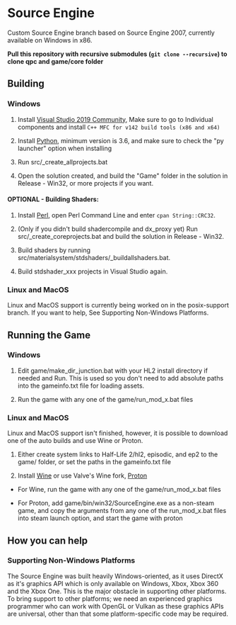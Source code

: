 # Source Engine
Custom Source Engine branch based on Source Engine 2007, currently available on Windows in x86.

**Pull this repository with recursive submodules (`git clone --recursive`) to clone qpc and game/core folder**

## Building

### Windows

1. Install [Visual Studio 2019 Community](https://visualstudio.microsoft.com/downloads/), Make sure to go to Individual components and install `C++ MFC for v142 build tools (x86 and x64)`

2. Install [Python](https://www.python.org/downloads/), minimum version is 3.6, and make sure to check the "py launcher" option when installing

3. Run src/\_create\_allprojects.bat

4. Open the solution created, and build the "Game" folder in the solution in Release - Win32, or more projects if you want.

#### OPTIONAL - Building Shaders:

1. Install [Perl](http://strawberryperl.com/), open Perl Command Line and enter `cpan String::CRC32`.

2. (Only if you didn't build shadercompile and dx\_proxy yet) Run src/\_create_coreprojects.bat and build the solution in Release - Win32.

3. Build shaders by running src/materialsystem/stdshaders/\_buildallshaders.bat.

4. Build stdshader_xxx projects in Visual Studio again.

### Linux and MacOS

Linux and MacOS support is currently being worked on in the posix-support branch. If you want to help, See Supporting Non-Windows Platforms.

## Running the Game

### Windows
1. Edit game/make_dir_junction.bat with your HL2 install directory if needed and Run. This is used so you don't need to add absolute paths into the gameinfo.txt file for loading assets.

2. Run the game with any one of the game/run\_mod\_x.bat files

### Linux and MacOS
Linux and MacOS support isn't finished, however, it is possible to download one of the auto builds and use Wine or Proton.

1. Either create system links to Half-Life 2/hl2, episodic, and ep2 to the game/ folder, or set the paths in the gameinfo.txt file

2. Install [Wine](https://wiki.winehq.org/Download) or use Valve's Wine fork, [Proton](https://gaming.stackexchange.com/a/348614)

- For Wine, run the game with any one of the game/run\_mod\_x.bat files

- For Proton, add game/bin/win32/SourceEngine.exe as a non-steam game, and copy the arguments from any one of the run_mod_x.bat files into steam launch option, and start the game with proton

## How you can help

### Supporting Non-Windows Platforms
The Source Engine was built heavily Windows-oriented, as it uses DirectX as it's graphics API which is only available on Windows, Xbox, Xbox 360 and the Xbox One. This is the major obstacle in supporting other platforms. To bring support to other platforms; we need an experienced graphics programmer who can work with OpenGL or Vulkan as these graphics APIs are universal, other than that some platform-specific code may be required.
